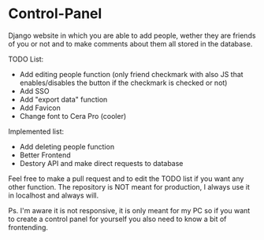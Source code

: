 # Control-Panel
Django website in which you are able to add people, wether they are friends of you or not and to make comments about them all stored in the database. 

TODO List:

- Add editing people function (only friend checkmark with also JS that enables/disables the button if the checkmark is checked or not)
- Add SSO
- Add "export data" function
- Add Favicon
- Change font to Cera Pro (cooler)

Implemented list:

- Add deleting people function
- Better Frontend
- Destory API and make direct requests to database

Feel free to make a pull request and to edit the TODO list if you want any other function. The repository is NOT meant for production, I always use it in localhost and always will.

Ps. I'm aware it is not responsive, it is only meant for my PC so if you want to create a control panel for yourself you also need to know a bit of frontending.
